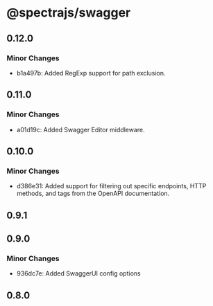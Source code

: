 # @spectrajs/swagger

## 0.12.0

### Minor Changes

- b1a497b: Added RegExp support for path exclusion.

## 0.11.0

### Minor Changes

- a01d19c: Added Swagger Editor middleware.

## 0.10.0

### Minor Changes

- d386e31: Added support for filtering out specific endpoints, HTTP methods, and tags from the OpenAPI documentation.

## 0.9.1

## 0.9.0

### Minor Changes

- 936dc7e: Added SwaggerUI config options

## 0.8.0
